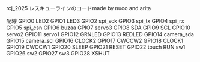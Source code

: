 rcj_2025 
レスキューラインのコードmade by nuoo and arita

配線
GPIO0 LED2
GPIO1 LED3
GPIO2 spi_sck
GPIO3 spi_tx
GPIO4 spi_rx
GPIO5 spi_csn
GPIO6 buzaa
GPIO7 servo3
GPIO8 SDA
GPIO9 SCL
GPIO10 servo2
GPIO11 servo1
GPIO12 GRNLED
GPIO13 REDLED
GPIO14 camera_sda
GPIO15 camera_scl
GPIO16 CLOCK2
GPIO17 CWCCW2
GPIO18 CLOCK1
GPIO19 CWCCW1
GPIO20 SLEEP
GPIO21 RESET
GPIO22 touch
RUN sw1
GPIO26 sw2
GPIO27 sw3
GPIO28 XSHUT
